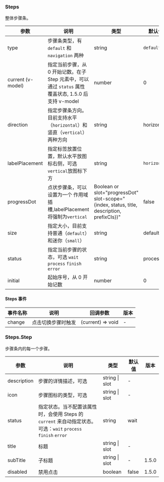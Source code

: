 ### Steps

整体步骤条。

| 参数 | 说明 | 类型 | 默认值 | 版本 |
| --- | --- | --- | --- | --- |
| type | 步骤条类型，有 `default` 和 `navigation` 两种 | string | `default` | 1.5.0 |
| current (v-model) | 指定当前步骤，从 0 开始记数。在子 Step 元素中，可以通过 `status` 属性覆盖状态, 1.5.0 后支持 v-model | number | 0 |  |
| direction | 指定步骤条方向。目前支持水平（`horizontal`）和竖直（`vertical`）两种方向 | string | horizontal |  |
| labelPlacement | 指定标签放置位置，默认水平放图标右侧，可选`vertical`放图标下方 | string | `horizontal` |  |
| progressDot | 点状步骤条，可以设置为一个 作用域插槽,labelPlacement 将强制为`vertical` | Boolean or slot="progressDot" slot-scope="{index, status, title, description, prefixCls})" | false |  |
| size | 指定大小，目前支持普通（`default`）和迷你（`small`） | string | default |  |
| status | 指定当前步骤的状态，可选 `wait` `process` `finish` `error` | string | process |  |
| initial | 起始序号，从 0 开始记数 | number | 0 |  |

#### Steps 事件

| 事件名称 | 说明               | 回调参数          | 版本 |
| -------- | ------------------ | ----------------- | ---- |
| change   | 点击切换步骤时触发 | (current) => void | -    | 1.5.0 |

### Steps.Step

步骤条内的每一个步骤。

| 参数 | 说明 | 类型 | 默认值 | 版本 |
| --- | --- | --- | --- | --- |
| description | 步骤的详情描述，可选 | string \| slot | - |  |
| icon | 步骤图标的类型，可选 | string \| slot | - |  |
| status | 指定状态。当不配置该属性时，会使用 Steps 的 `current` 来自动指定状态。可选：`wait` `process` `finish` `error` | string | wait |  |
| title | 标题 | string \| slot | - |  |
| subTitle | 子标题 | string \| slot | - | 1.5.0 |
| disabled | 禁用点击 | boolean | false | 1.5.0 |

